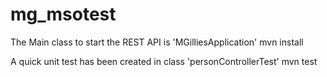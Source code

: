 # mg_msotest
The Main class to start the REST API is 'MGilliesApplication'
mvn install

A quick unit test has been created in class 'personControllerTest'
mvn test
